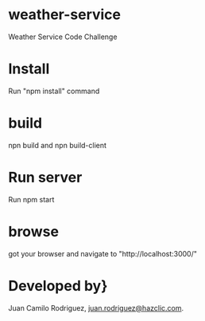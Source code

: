 # weather-service
Weather Service Code Challenge

# Install

Run "npm install" command


# build 
npn build and npn build-client

# Run server

Run npm start

# browse

got your browser and navigate to "http://localhost:3000/"

###

# Developed by}

Juan Camilo Rodriguez, juan.rodriguez@hazclic.com.